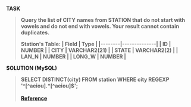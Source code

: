 [comment]: <> (Written: 24-Mar-2020)

<b>TASK<b>
> Query the list of CITY names from STATION that do not start with vowels and do not end with vowels. Your result cannot contain duplicates.
>
> Station's Table: 
> | Field  | Type         |
> |--------|--------------|
> | ID     | NUMBER       |
> | CITY   | VARCHAR2(21) |
> | STATE  | VARCHAR2(2)  |
> | LAN_N  | NUMBER       |
> | LONG_W | NUMBER       |

<b>SOLUTION (MySQL)</b>
> SELECT DISTINCT(city) FROM station WHERE city REGEXP '^[^aeiou].*[^aeiou]$';<br><br>
> [Reference](https://www.tutorialspoint.com/mysql/mysql-regexps.htm)
